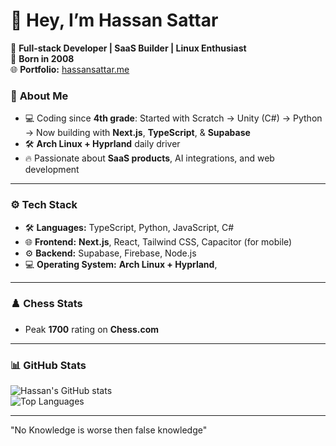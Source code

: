 # 👋 Hey, I’m **Hassan Sattar**  
🎯 **Full-stack Developer | SaaS Builder | Linux Enthusiast**  
🎂 **Born in 2008**  
🌐 **Portfolio:** [hassansattar.me](https://hassansattar.me)  

### 🚀 **About Me**
- 💻 Coding since **4th grade**: Started with Scratch → Unity (C#) → Python → Now building with **Next.js**, **TypeScript**, & **Supabase**  
- 🛠️ **Arch Linux + Hyprland** daily driver
- 🔥 Passionate about **SaaS products**, AI integrations, and web development  

---

### ⚙️ **Tech Stack**
- 🛠️ **Languages:** TypeScript, Python, JavaScript, C#  
- 🌐 **Frontend:** **Next.js**, React, Tailwind CSS, Capacitor (for mobile)  
- ⚙️ **Backend:** Supabase, Firebase, Node.js  
- 💻 **Operating System:** **Arch Linux + Hyprland**, 

---

### ♟️ **Chess Stats**
- Peak **1700** rating on **Chess.com**

---

### 📊 **GitHub Stats**
![Hassan's GitHub stats](https://github-readme-stats.vercel.app/api?username=HassanSattar3&show_icons=true&theme=radical)  
![Top Languages](https://github-readme-stats.vercel.app/api/top-langs/?username=HassanSattar3&layout=compact&theme=radical)

---

"No Knowledge is worse then false knowledge" 
